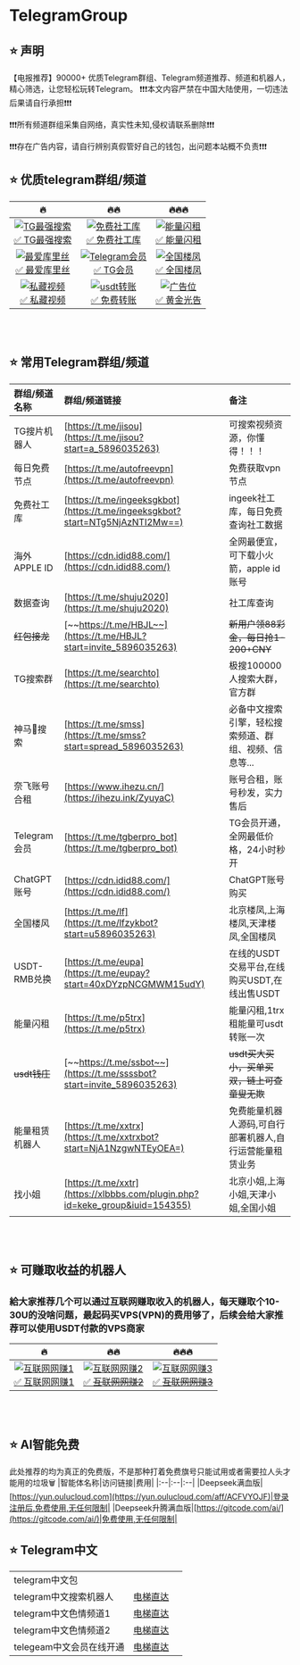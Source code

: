 # TelegramGroup

## ⭐️ 声明
【电报推荐】90000+ 优质Telegram群组、Telegram频道推荐、频道和机器人，精心筛选，让您轻松玩转Telegram。
❗️❗️❗️本文内容严禁在中国大陆使用，一切违法后果请自行承担❗️❗️❗️

❗️❗️❗️所有频道群组采集自网络，真实性未知,侵权请联系删除❗️❗❗️️

❗️❗️❗️存在️广告内容，请自行辨别真假管好自己的钱包，出问题本站概不负责❗️❗️❗️


## ⭐️ 优质telegram群组/频道
|🔥|🔥🔥|🔥🔥🔥|
|:--:|:--:|:--:|
|<a href="https://t.me/jisou?start=a_5896035263" rel="nofollow"><img src="https://i.imgur.com/pyDkVQJ.png" alt="TG最强搜索" data-canonical-src="https://i.imgur.com/pyDkVQJ.png" style="max-width: 100%;"><br>✅ TG最强搜索</a>|<a href="https://t.me/ingeeksgkbot?start=NTg5NjAzNTI2Mw==" rel="nofollow"><img src="https://i.imgur.com/BuCYHhJ.png" alt="免费社工库" data-canonical-src="https://i.imgur.com/BuCYHhJ.png" style="max-width: 100%;"><br>✅ 免费社工库</a>|<a href="https://t.me/p5trx" rel="nofollow"><img src="https://imgur.com/cLC8V66.png" alt="能量闪租" data-canonical-src="https://imgur.com/cLC8V66.png" style="max-width: 100%;"><br>✅ 能量闪租</a>|
|<a href="https://t.me/av91996" rel="nofollow"><img src="https://i.imgur.com/0aH23fN.png" alt="最爱库里丝" data-canonical-src="https://i.imgur.com/0aH23fN.png" style="max-width: 100%;"><br>✅ 最爱库里丝</a>|<a href="https://t.me/tgberpro_bot" rel="nofollow"><img src="https://i.imgur.com/RA7LfM0.png" alt="Telegram会员" data-canonical-src="https://i.imgur.com/RA7LfM0.png" style="max-width: 100%;"><br>✅ TG会员</a>|<a href="https://t.me/lfzykbot?start=u5896035263" rel="nofollow"><img src="https://imgur.com/fL3IWs3.png" alt="全国楼凤" data-canonical-src="https://imgur.com/fL3IWs3.png" style="max-width: 100%;"><br>✅ 全国楼凤</a>|
|<a href="https://github.com/bbstom/TelegramGroup/blob/main/video" rel="nofollow"><img src="https://i.imgur.com/ifls0S0.png" alt="私藏视频" data-canonical-src="https://i.imgur.com/ifls0S0.png" style="max-width: 100%;"><br>✅ 私藏视频</a>|<a href="https://trx.wssid.com" rel="nofollow"><img src="https://i.imgur.com/MwUkujl.png" alt="usdt转账" data-canonical-src="https://i.imgur.com/MwUkujl.png" style="max-width: 100%;"><br>✅ 免费转账</a>|<a href="https://t.me/GVTRX" rel="nofollow"><img src="https://imgur.com/TrlYIk8.png" alt="广告位" data-canonical-src="https://imgur.com/TrlYIk8.png" style="max-width: 100%;"><br>✅ 黄金光告</a>|

<br>
<br>

## ⭐️ 常用Telegram群组/频道
|群组/频道名称|群组/频道链接|备注|
|:--|:--|:--|
|TG搜片机器人|[https://t.me/jisou](https://t.me/jisou?start=a_5896035263)|可搜索视频资源，你懂得！！！|
|每日免费节点|[https://t.me/autofreevpn](https://t.me/autofreevpn)|免费获取vpn节点|
|免费社工库|[https://t.me/ingeeksgkbot](https://t.me/ingeeksgkbot?start=NTg5NjAzNTI2Mw==)|ingeek社工库，每日免费查询社工数据|
|海外APPLE ID|[https://cdn.idid88.com/](https://cdn.idid88.com/)|全网最便宜，可下载小火箭，apple id账号|
|数据查询|[https://t.me/shuju2020](https://t.me/shuju2020)|社工库查询|
|~~红包接龙~~|[~~https://t.me/HBJL~~](https://t.me/HBJL?start=invite_5896035263)|~~新用户领88彩金，每日抢1-200+CNY~~|
|TG搜索群|[https://t.me/searchto](https://t.me/searchto)|极搜100000人搜索大群，官方群|
|神马🐎搜索|[https://t.me/smss](https://t.me/smss?start=spread_5896035263)|必备中文搜索引擎，轻松搜索频道、群组、视频、信息等...|
|奈飞账号合租|[https://www.ihezu.cn/](https://ihezu.ink/ZyuyaC)|账号合租，账号秒发，实力售后|
|Telegram会员|[https://t.me/tgberpro_bot](https://t.me/tgberpro_bot)|TG会员开通，全网最低价格，24小时秒开|
|ChatGPT账号|[https://cdn.idid88.com/](https://cdn.idid88.com/)|ChatGPT账号购买|
|全国楼风|[https://t.me/lf](https://t.me/lfzykbot?start=u5896035263)|北京楼凤,上海楼凤,天津楼凤,全国楼凤|
|USDT-RMB兑换|[https://t.me/eupa](https://t.me/eupay?start=40xDYzpNCGMWM15udY)|在线的USDT交易平台,在线购买USDT,在线出售USDT|
|能量闪租|[https://t.me/p5trx](https://t.me/p5trx)|能量闪租,1trx租能量可usdt转账一次|
|~~usdt钱庄~~|[~~https://t.me/ssbot~~](https://t.me/ssssbot?start=invite_5896035263)|~~usdt买大买小，买单买双，链上可查童叟无欺~~|
|能量租赁机器人|[https://t.me/xxtrx](https://t.me/xxtrxbot?start=NjA1NzgwNTEyOEA=)|免费能量机器人源码,可自行部署机器人,自行运营能量租赁业务|
|找小姐|[https://t.me/xxtr](https://xlbbbs.com/plugin.php?id=keke_group&iuid=154355)|北京小姐,上海小姐,天津小姐,全国小姐|




<br>
<br>


## ⭐️ 可赚取收益的机器人

### 給大家推荐几个可以通过互联网赚取收入的机器人，每天赚取个10-30U的没啥问题，最起码买VPS(VPN)的费用够了，后续会给大家推荐可以使用USDT付款的VPS商家

|🔥|🔥🔥|🔥🔥🔥|
|:--:|:--:|:--:|
|<a href="https://t.me/jisou?start=a_5896035263" rel="nofollow"><img src="https://i.imgur.com/LX334dP.png" alt="互联网网赚1" data-canonical-src="https://i.imgur.com/LX334dP.png" style="max-width: 100%;"><br>✅ 互联网网赚1</a>|<a href="https://t.me/ingeeksgkbot?start=NTg5NjAzNTI2Mw==" rel="nofollow"><img src="https://i.imgur.com/6ZtsEOe.png" alt="互联网网赚2" data-canonical-src="https://i.imgur.com/6ZtsEOe.png" style="max-width: 100%;"><br>✅ ~~互联网网赚2~~</a>|<a href="https://t.me/HBJL?start=invite_5896035263" rel="nofollow"><img src="https://i.imgur.com/YL3GblF.png" alt="互联网网赚3" data-canonical-src="https://i.imgur.com/YL3GblF.png" style="max-width: 100%;"><br>✅ ~~互联网网赚3~~</a>|

<br>
<br>

## ⭐️ AI智能免费
此处推荐的均为真正的免费版，不是那种打着免费旗号只能试用或者需要拉人头才能用的垃圾🗑️
|智能体名称|访问链接|费用|
|:--|:--|:--|
|Deepseek满血版|[https://yun.oulucloud.com](https://yun.oulucloud.com/aff/ACFVYOJF)|登录注册后,免费使用,无任何限制|
|Deepseek升腾满血版|[https://gitcode.com/ai/](https://gitcode.com/ai/)|免费使用,无任何限制|



## ⭐️ Telegram中文
||||
|:--|:--|:--|
|telegram中文包
|telegram中文搜索机器人|[电梯直达](https://t.me/jisou?start=a_5896035263)||
|telegram中文色情频道1|[电梯直达](https://t.me/av91996)||
|telegram中文色情频道2|[电梯直达](https://t.me/i_SEX_AV)||
|telegeam中文会员在线开通|[电梯直达](@tgberpro_bot)||


